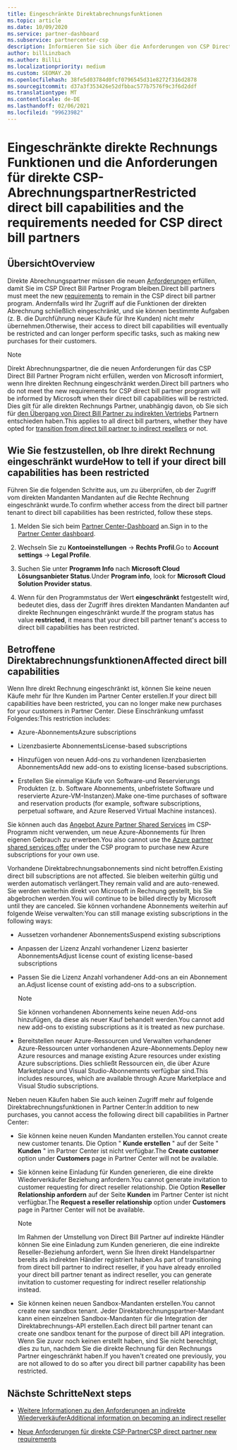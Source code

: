 ```yaml
---
title: Eingeschränkte Direktabrechnungsfunktionen
ms.topic: article
ms.date: 10/09/2020
ms.service: partner-dashboard
ms.subservice: partnercenter-csp
description: Informieren Sie sich über die Anforderungen von CSP Direct Bill Partner und darüber, was Sie tun müssen, um zu verhindern, dass Finden Sie heraus, ob ihre Funktionen eingeschränkt wurden.
author: billLinzbach
ms.author: BillLi
ms.localizationpriority: medium
ms.custom: SEOMAY.20
ms.openlocfilehash: 38fe5d03784d0fcf0796545d31e8272f316d2878
ms.sourcegitcommit: d37a3f353426e52dfbbac577b7576f9c3f6d2ddf
ms.translationtype: MT
ms.contentlocale: de-DE
ms.lasthandoff: 02/06/2021
ms.locfileid: "99623982"
---
```

# <a name="restricted-direct-bill-capabilities-and-the-requirements-needed-for-csp-direct-bill-partners"></a><span data-ttu-id="75151-104">Eingeschränkte direkte Rechnungs Funktionen und die Anforderungen für direkte CSP-Abrechnungspartner</span><span class="sxs-lookup"><span data-stu-id="75151-104">Restricted direct bill capabilities and the requirements needed for CSP direct bill partners</span></span>  

## <a name="overview"></a><span data-ttu-id="75151-105">Übersicht</span><span class="sxs-lookup"><span data-stu-id="75151-105">Overview</span></span>

<span data-ttu-id="75151-106">Direkte Abrechnungspartner müssen die neuen [Anforderungen](direct-partner-new-requirements.md) erfüllen, damit Sie im CSP Direct Bill Partner Program bleiben.</span><span class="sxs-lookup"><span data-stu-id="75151-106">Direct bill partners must meet the new [requirements](direct-partner-new-requirements.md) to remain in the CSP direct bill partner program.</span></span> <span data-ttu-id="75151-107">Andernfalls wird Ihr Zugriff auf die Funktionen der direkten Abrechnung schließlich eingeschränkt, und sie können bestimmte Aufgaben (z. B. die Durchführung neuer Käufe für Ihre Kunden) nicht mehr übernehmen.</span><span class="sxs-lookup"><span data-stu-id="75151-107">Otherwise, their access to direct bill capabilities will eventually be restricted and can longer perform specific tasks, such as making new purchases for their customers.</span></span>

> [!Note]
> <span data-ttu-id="75151-108">Direkt Abrechnungspartner, die die neuen Anforderungen für das CSP Direct Bill Partner Program nicht erfüllen, werden von Microsoft informiert, wenn Ihre direkten Rechnung eingeschränkt werden.</span><span class="sxs-lookup"><span data-stu-id="75151-108">Direct bill partners who do not meet the new requirements for CSP direct bill partner program will be informed by Microsoft when their direct bill capabilities will be restricted.</span></span> <span data-ttu-id="75151-109">Dies gilt für alle direkten Rechnungs Partner, unabhängig davon, ob Sie sich für [den Übergang von Direct Bill Partner zu indirekten Vertriebs](transition-direct-to-indirect.md) Partnern entschieden haben.</span><span class="sxs-lookup"><span data-stu-id="75151-109">This applies to all direct bill partners, whether they have opted for [transition from direct bill partner to indirect resellers](transition-direct-to-indirect.md) or not.</span></span>  

## <a name="how-to-tell-if-your-direct-bill-capabilities-has-been-restricted"></a><span data-ttu-id="75151-110">Wie Sie festzustellen, ob Ihre direkt Rechnung eingeschränkt wurde</span><span class="sxs-lookup"><span data-stu-id="75151-110">How to tell if your direct bill capabilities has been restricted</span></span>

<span data-ttu-id="75151-111">Führen Sie die folgenden Schritte aus, um zu überprüfen, ob der Zugriff vom direkten Mandanten Mandanten auf die Rechte Rechnung eingeschränkt wurde.</span><span class="sxs-lookup"><span data-stu-id="75151-111">To confirm whether access from the direct bill partner tenant to direct bill capabilities has been restricted, follow these steps.</span></span>

1. <span data-ttu-id="75151-112">Melden Sie sich beim [Partner Center-Dashboard](https://partner.microsoft.com/dashboard) an.</span><span class="sxs-lookup"><span data-stu-id="75151-112">Sign in to the [Partner Center dashboard](https://partner.microsoft.com/dashboard).</span></span>

2. <span data-ttu-id="75151-113">Wechseln Sie zu **Kontoeinstellungen**  ->  **Rechts Profil**.</span><span class="sxs-lookup"><span data-stu-id="75151-113">Go to **Account settings** -> **Legal Profile**.</span></span>

3. <span data-ttu-id="75151-114">Suchen Sie unter **Programm Info** nach **Microsoft Cloud Lösungsanbieter Status**.</span><span class="sxs-lookup"><span data-stu-id="75151-114">Under **Program info**, look for **Microsoft Cloud Solution Provider status**.</span></span>

4. <span data-ttu-id="75151-115">Wenn für den Programmstatus der Wert **eingeschränkt** festgestellt wird, bedeutet dies, dass der Zugriff ihres direkten Mandanten Mandanten auf direkte Rechnungen eingeschränkt wurde.</span><span class="sxs-lookup"><span data-stu-id="75151-115">If the program status has value **restricted**, it means that your direct bill partner tenant's access to direct bill capabilities has been restricted.</span></span>

## <a name="affected-direct-bill-capabilities"></a><span data-ttu-id="75151-116">Betroffene Direktabrechnungsfunktionen</span><span class="sxs-lookup"><span data-stu-id="75151-116">Affected direct bill capabilities</span></span>

<span data-ttu-id="75151-117">Wenn Ihre direkt Rechnung eingeschränkt ist, können Sie keine neuen Käufe mehr für Ihre Kunden im Partner Center erstellen.</span><span class="sxs-lookup"><span data-stu-id="75151-117">If your direct bill capabilities have been restricted, you can no longer make new purchases for your customers in Partner Center.</span></span> <span data-ttu-id="75151-118">Diese Einschränkung umfasst Folgendes:</span><span class="sxs-lookup"><span data-stu-id="75151-118">This restriction includes:</span></span>

- <span data-ttu-id="75151-119">Azure-Abonnements</span><span class="sxs-lookup"><span data-stu-id="75151-119">Azure subscriptions</span></span>

- <span data-ttu-id="75151-120">Lizenzbasierte Abonnements</span><span class="sxs-lookup"><span data-stu-id="75151-120">License-based subscriptions</span></span>

- <span data-ttu-id="75151-121">Hinzufügen von neuen Add-ons zu vorhandenen lizenzbasierten Abonnements</span><span class="sxs-lookup"><span data-stu-id="75151-121">Add new add-ons to existing license-based subscriptions.</span></span>

- <span data-ttu-id="75151-122">Erstellen Sie einmalige Käufe von Software-und Reservierungs Produkten (z. b. Software Abonnements, unbefristete Software und reservierte Azure-VM-Instanzen).</span><span class="sxs-lookup"><span data-stu-id="75151-122">Make one-time purchases of software and reservation products (for example, software subscriptions, perpetual software, and Azure Reserved Virtual Machine instances).</span></span>

<span data-ttu-id="75151-123">Sie können auch das [Angebot Azure Partner Shared Services](shared-services.md) im CSP-Programm nicht verwenden, um neue Azure-Abonnements für Ihren eigenen Gebrauch zu erwerben.</span><span class="sxs-lookup"><span data-stu-id="75151-123">You also cannot use the [Azure partner shared services offer](shared-services.md) under the CSP program to purchase new Azure subscriptions for your own use.</span></span>

<span data-ttu-id="75151-124">Vorhandene Direktabrechnungsabonnements sind nicht betroffen.</span><span class="sxs-lookup"><span data-stu-id="75151-124">Existing direct bill subscriptions are not affected.</span></span> <span data-ttu-id="75151-125">Sie bleiben weiterhin gültig und werden automatisch verlängert.</span><span class="sxs-lookup"><span data-stu-id="75151-125">They remain valid and are auto-renewed.</span></span> <span data-ttu-id="75151-126">Sie werden weiterhin direkt von Microsoft in Rechnung gestellt, bis Sie abgebrochen werden.</span><span class="sxs-lookup"><span data-stu-id="75151-126">You will continue to be billed directly by Microsoft until they are canceled.</span></span> <span data-ttu-id="75151-127">Sie können vorhandene Abonnements weiterhin auf folgende Weise verwalten:</span><span class="sxs-lookup"><span data-stu-id="75151-127">You can still manage existing subscriptions in the following ways:</span></span>

- <span data-ttu-id="75151-128">Aussetzen vorhandener Abonnements</span><span class="sxs-lookup"><span data-stu-id="75151-128">Suspend existing subscriptions</span></span>

- <span data-ttu-id="75151-129">Anpassen der Lizenz Anzahl vorhandener Lizenz basierter Abonnements</span><span class="sxs-lookup"><span data-stu-id="75151-129">Adjust license count of existing license-based subscriptions</span></span>

- <span data-ttu-id="75151-130">Passen Sie die Lizenz Anzahl vorhandener Add-ons an ein Abonnement an.</span><span class="sxs-lookup"><span data-stu-id="75151-130">Adjust license count of existing add-ons to a subscription.</span></span> 
 
    >[!Note] 
    ><span data-ttu-id="75151-131">Sie können vorhandenen Abonnements keine neuen Add-ons hinzufügen, da diese als neuer Kauf behandelt werden.</span><span class="sxs-lookup"><span data-stu-id="75151-131">You cannot add new add-ons to existing subscriptions as it is treated as new purchase.</span></span>

- <span data-ttu-id="75151-132">Bereitstellen neuer Azure-Ressourcen und Verwalten vorhandener Azure-Ressourcen unter vorhandenen Azure-Abonnements.</span><span class="sxs-lookup"><span data-stu-id="75151-132">Deploy new Azure resources and manage existing Azure resources under existing Azure subscriptions.</span></span> <span data-ttu-id="75151-133">Dies schließt Ressourcen ein, die über Azure Marketplace und Visual Studio-Abonnements verfügbar sind.</span><span class="sxs-lookup"><span data-stu-id="75151-133">This includes resources, which are available through Azure Marketplace and Visual Studio subscriptions.</span></span>

<span data-ttu-id="75151-134">Neben neuen Käufen haben Sie auch keinen Zugriff mehr auf folgende Direktabrechnungsfunktionen in Partner Center:</span><span class="sxs-lookup"><span data-stu-id="75151-134">In addition to new purchases, you cannot access the following direct bill capabilities in Partner Center:</span></span>

- <span data-ttu-id="75151-135">Sie können keine neuen Kunden Mandanten erstellen.</span><span class="sxs-lookup"><span data-stu-id="75151-135">You cannot create new customer tenants.</span></span> <span data-ttu-id="75151-136">Die Option " **Kunde erstellen** " auf der Seite " **Kunden** " im Partner Center ist nicht verfügbar.</span><span class="sxs-lookup"><span data-stu-id="75151-136">The **Create customer** option under **Customers** page in Partner Center will not be available.</span></span>

- <span data-ttu-id="75151-137">Sie können keine Einladung für Kunden generieren, die eine direkte Wiederverkäufer Beziehung anfordern.</span><span class="sxs-lookup"><span data-stu-id="75151-137">You cannot generate invitation to customer requesting for direct reseller relationship.</span></span> <span data-ttu-id="75151-138">Die Option **Reseller Relationship anfordern** auf der Seite **Kunden** im Partner Center ist nicht verfügbar.</span><span class="sxs-lookup"><span data-stu-id="75151-138">The **Request a reseller relationship** option under **Customers** page in Partner Center will not be available.</span></span>

    >[!NOTE]
    ><span data-ttu-id="75151-139">Im Rahmen der Umstellung von Direct Bill Partner auf indirekte Händler können Sie eine Einladung zum Kunden generieren, die eine indirekte Reseller-Beziehung anfordert, wenn Sie Ihren direkt Handelspartner bereits als indirekten Händler registriert haben.</span><span class="sxs-lookup"><span data-stu-id="75151-139">As part of transitioning from direct bill partner to indirect reseller, if you have already enrolled your direct bill partner tenant as indirect reseller, you can generate invitation to customer requesting for indirect reseller relationship instead.</span></span>

- <span data-ttu-id="75151-140">Sie können keinen neuen Sandbox-Mandanten erstellen.</span><span class="sxs-lookup"><span data-stu-id="75151-140">You cannot create new sandbox tenant.</span></span> <span data-ttu-id="75151-141">Jeder Direktabrechnungspartner-Mandant kann einen einzelnen Sandbox-Mandanten für die Integration der Direktabrechnungs-API erstellen.</span><span class="sxs-lookup"><span data-stu-id="75151-141">Each direct bill partner tenant can create one sandbox tenant for the purpose of direct bill API integration.</span></span> <span data-ttu-id="75151-142">Wenn Sie zuvor noch keinen erstellt haben, sind Sie nicht berechtigt, dies zu tun, nachdem Sie die direkte Rechnung für den Rechnungs Partner eingeschränkt haben.</span><span class="sxs-lookup"><span data-stu-id="75151-142">If you haven't created one previously, you are not allowed to do so after you direct bill partner capability has been restricted.</span></span>  

## <a name="next-steps"></a><span data-ttu-id="75151-143">Nächste Schritte</span><span class="sxs-lookup"><span data-stu-id="75151-143">Next steps</span></span>

- [<span data-ttu-id="75151-144">Weitere Informationen zu den Anforderungen an indirekte Wiederverkäufer</span><span class="sxs-lookup"><span data-stu-id="75151-144">Additional information on becoming an indirect reseller</span></span>](https://assetsprod.microsoft.com/csp-directbill-to-indirect-transition.pdf)

- [<span data-ttu-id="75151-145">Neue Anforderungen für direkte CSP-Partner</span><span class="sxs-lookup"><span data-stu-id="75151-145">CSP direct partner new requirements</span></span>](direct-partner-new-requirements.md)
